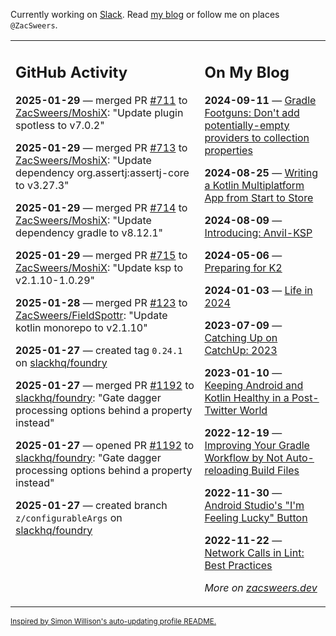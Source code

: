 Currently working on [Slack](https://slack.com/). Read [my blog](https://zacsweers.dev/) or follow me on places `@ZacSweers`.

<table><tr><td valign="top" width="60%">

## GitHub Activity
<!-- githubActivity starts -->
**2025-01-29** — merged PR [#711](https://github.com/ZacSweers/MoshiX/pull/711) to [ZacSweers/MoshiX](https://github.com/ZacSweers/MoshiX): "Update plugin spotless to v7.0.2"

**2025-01-29** — merged PR [#713](https://github.com/ZacSweers/MoshiX/pull/713) to [ZacSweers/MoshiX](https://github.com/ZacSweers/MoshiX): "Update dependency org.assertj:assertj-core to v3.27.3"

**2025-01-29** — merged PR [#714](https://github.com/ZacSweers/MoshiX/pull/714) to [ZacSweers/MoshiX](https://github.com/ZacSweers/MoshiX): "Update dependency gradle to v8.12.1"

**2025-01-29** — merged PR [#715](https://github.com/ZacSweers/MoshiX/pull/715) to [ZacSweers/MoshiX](https://github.com/ZacSweers/MoshiX): "Update ksp to v2.1.10-1.0.29"

**2025-01-28** — merged PR [#123](https://github.com/ZacSweers/FieldSpottr/pull/123) to [ZacSweers/FieldSpottr](https://github.com/ZacSweers/FieldSpottr): "Update kotlin monorepo to v2.1.10"

**2025-01-27** — created tag `0.24.1` on [slackhq/foundry](https://github.com/slackhq/foundry)

**2025-01-27** — merged PR [#1192](https://github.com/slackhq/foundry/pull/1192) to [slackhq/foundry](https://github.com/slackhq/foundry): "Gate dagger processing options behind a property instead"

**2025-01-27** — opened PR [#1192](https://github.com/slackhq/foundry/pull/1192) to [slackhq/foundry](https://github.com/slackhq/foundry): "Gate dagger processing options behind a property instead"

**2025-01-27** — created branch `z/configurableArgs` on [slackhq/foundry](https://github.com/slackhq/foundry)
<!-- githubActivity ends -->
</td><td valign="top" width="40%">

## On My Blog
<!-- blog starts -->
**2024-09-11** — [Gradle Footguns: Don't add potentially-empty providers to collection properties](https://www.zacsweers.dev/gradle-footgun-adding-empty-providers-to-collection-properties/)

**2024-08-25** — [Writing a Kotlin Multiplatform App from Start to Store](https://www.zacsweers.dev/writing-a-kotlin-multiplatform-app-from-start-to-store/)

**2024-08-09** — [Introducing: Anvil-KSP](https://www.zacsweers.dev/introducing-anvil-ksp/)

**2024-05-06** — [Preparing for K2](https://www.zacsweers.dev/preparing-for-k2/)

**2024-01-03** — [Life in 2024](https://www.zacsweers.dev/life-in-2024/)

**2023-07-09** — [Catching Up on CatchUp: 2023](https://www.zacsweers.dev/catching-up-on-catchup-2023/)

**2023-01-10** — [Keeping Android and Kotlin Healthy in a Post-Twitter World](https://www.zacsweers.dev/keeping-android-healthy/)

**2022-12-19** — [Improving Your Gradle Workflow by Not Auto-reloading Build Files](https://www.zacsweers.dev/improving-your-workflow-by-not-auto-reloading-build-files/)

**2022-11-30** — [Android Studio's "I'm Feeling Lucky" Button](https://www.zacsweers.dev/android-studios-im-feeling-lucky-button/)

**2022-11-22** — [Network Calls in Lint: Best Practices](https://www.zacsweers.dev/network-calls-in-lint-best-practices/)
<!-- blog ends -->
_More on [zacsweers.dev](https://zacsweers.dev/)_
</td></tr></table>

<sub><a href="https://simonwillison.net/2020/Jul/10/self-updating-profile-readme/">Inspired by Simon Willison's auto-updating profile README.</a></sub>